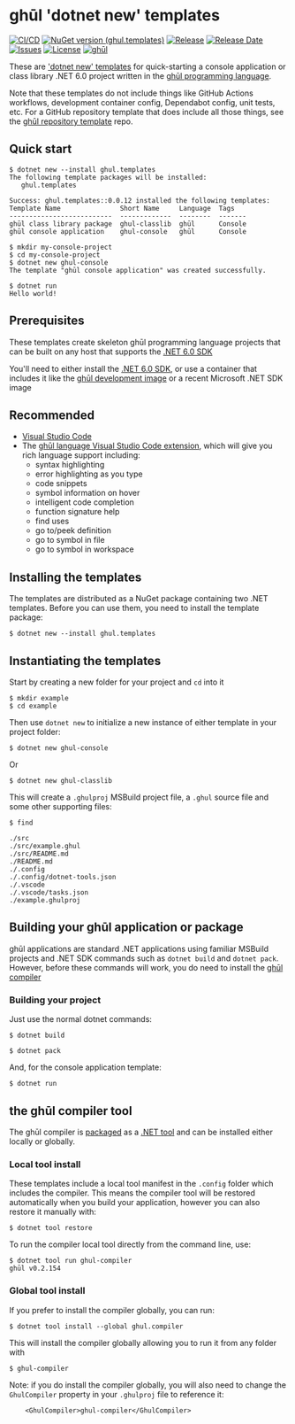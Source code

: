 # ghūl 'dotnet new' templates

[![CI/CD](https://img.shields.io/github/workflow/status/degory/ghul-templates/CICD)](https://github.com/degory/ghul-templates/actions?query=workflow%3ACICD)
[![NuGet version (ghul.templates)](https://img.shields.io/nuget/v/ghul.templates.svg)](https://www.nuget.org/packages/ghul.templates/)
[![Release](https://img.shields.io/github/v/release/degory/ghul-templates?label=release)](https://github.com/degory/ghul-templates/releases)
[![Release Date](https://img.shields.io/github/release-date/degory/ghul-templates)](https://github.com/degory/ghul-templates/releases) 
[![Issues](https://img.shields.io/github/issues/degory/ghul-templates)](https://github.com/degory/ghul-templates/issues) 
[![License](https://img.shields.io/github/license/degory/ghul-templates)](https://github.com/degory/ghul-templates/blob/main/LICENSE)
[![ghūl](https://img.shields.io/badge/gh%C5%ABl-100%25!-information)](https://ghul.io)

These are ['dotnet new' templates](https://docs.microsoft.com/en-us/dotnet/core/tools/custom-templates) for quick-starting a console application or class library .NET 6.0 project written in the [ghūl programming language](https://ghul.io).

Note that these templates do not include things like GitHub Actions workflows, development container config, Dependabot config, unit tests, etc. For a GitHub repository template that does include all those things, see the [ghūl repository template](https://github.com/degory/ghul-repository-template) repo.

## Quick start

```
$ dotnet new --install ghul.templates
The following template packages will be installed:
   ghul.templates

Success: ghul.templates::0.0.12 installed the following templates:
Template Name               Short Name     Language  Tags   
--------------------------  -------------  --------  -------
ghūl class library package  ghul-classlib  ghūl      Console
ghūl console application    ghul-console   ghūl      Console

$ mkdir my-console-project
$ cd my-console-project
$ dotnet new ghul-console
The template "ghūl console application" was created successfully.

$ dotnet run
Hello world!
```

## Prerequisites

These templates create skeleton ghūl programming language projects that can be built on any host that supports the [.NET 6.0 SDK](https://dotnet.microsoft.com/download/dotnet/6.0)

You'll need to either install the [.NET 6.0 SDK](https://dotnet.microsoft.com/download/dotnet/6.0), or use a container that includes it like the [ghūl development image](https://hub.docker.com/r/ghul/devcontainer/tags) or a recent Microsoft .NET SDK image

## Recommended

- [Visual Studio Code](https://code.visualstudio.com/)
- The [ghūl language Visual Studio Code extension](https://marketplace.visualstudio.com/items?itemName=degory.ghul), which will give you rich language support including:
  - syntax highlighting
  - error highlighting as you type
  - code snippets
  - symbol information on hover
  - intelligent code completion
  - function signature help
  - find uses
  - go to/peek definition
  - go to symbol in file
  - go to symbol in workspace

## Installing the templates

The templates are distributed as a NuGet package containing two .NET templates. Before you can use them, you need to install the template package:

```
$ dotnet new --install ghul.templates
```

## Instantiating the templates

Start by creating a new folder for your project and `cd` into it
```
$ mkdir example
$ cd example
```

Then use `dotnet new` to initialize a new instance of either template in your project folder:
```
$ dotnet new ghul-console
```
Or

```
$ dotnet new ghul-classlib
```


This will create a `.ghulproj` MSBuild project file, a `.ghul` source file and some other supporting files:
```
$ find

./src
./src/example.ghul
./src/README.md
./README.md
./.config
./.config/dotnet-tools.json
./.vscode
./.vscode/tasks.json
./example.ghulproj
```

## Building your ghūl application or package

ghūl applications are standard .NET applications using familiar MSBuild projects and .NET SDK commands such as `dotnet build` and `dotnet pack`. However, before these commands will work, you do need to install the [ghūl compiler](https://www.nuget.org/packages/ghul.compiler/)

### Building your project

Just use the normal dotnet commands:

```
$ dotnet build
```
```
$ dotnet pack
```

And, for the console application template:
```
$ dotnet run
```

## the ghūl compiler tool

The ghūl compiler is [packaged](https://www.nuget.org/packages/ghul.compiler/) as a [.NET tool](https://docs.microsoft.com/en-us/dotnet/core/tools/global-tools) and can be installed either locally or globally.

### Local tool install

These templates include a local tool manifest in the `.config` folder which includes the compiler. This means the compiler tool will be restored automatically when you build your application, however you can also restore it manually with:

```
$ dotnet tool restore
```

To run the compiler local tool directly from the command line, use:

```
$ dotnet tool run ghul-compiler
ghūl v0.2.154
```

### Global tool install

If you prefer to install the compiler globally, you can run:

```
$ dotnet tool install --global ghul.compiler
```

This will install the compiler globally allowing you to run it from any folder with
```
$ ghul-compiler
```
Note: if you do install the compiler globally, you will also need to change the `GhulCompiler` property in your `.ghulproj` file to reference it:

```
    <GhulCompiler>ghul-compiler</GhulCompiler>
```

